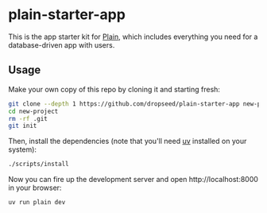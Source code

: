 # plain-starter-app

This is the app starter kit for [Plain](https://plainframework.com/),
which includes everything you need for a database-driven app with users.

## Usage

Make your own copy of this repo by cloning it and starting fresh:

```bash
git clone --depth 1 https://github.com/dropseed/plain-starter-app new-project
cd new-project
rm -rf .git
git init
```

Then, install the dependencies (note that you'll need [uv](https://docs.astral.sh/uv/getting-started/installation/) installed on your system):

```bash
./scripts/install
```

Now you can fire up the development server and open http://localhost:8000 in your browser:

```bash
uv run plain dev
```
